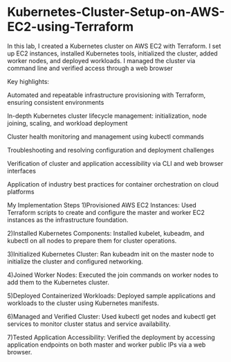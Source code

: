 # Kubernetes-Cluster-Setup-on-AWS-EC2-using-Terraform
In this lab, I created a Kubernetes cluster on AWS EC2 with Terraform. I set up EC2 instances, installed Kubernetes tools, initialized the cluster, added worker nodes, and deployed workloads. I managed the cluster via command line and verified access through a web browser

Key highlights:

Automated and repeatable infrastructure provisioning with Terraform, ensuring consistent environments

In-depth Kubernetes cluster lifecycle management: initialization, node joining, scaling, and workload deployment

Cluster health monitoring and management using kubectl commands

Troubleshooting and resolving configuration and deployment challenges

Verification of cluster and application accessibility via CLI and web browser interfaces

Application of industry best practices for container orchestration on cloud platforms

My Implementation Steps
1)Provisioned AWS EC2 Instances:
Used Terraform scripts to create and configure the master and worker EC2 instances as the infrastructure foundation.

2)Installed Kubernetes Components:
Installed kubelet, kubeadm, and kubectl on all nodes to prepare them for cluster operations.

3)Initialized Kubernetes Cluster:
Ran kubeadm init on the master node to initialize the cluster and configured networking.

4)Joined Worker Nodes:
Executed the join commands on worker nodes to add them to the Kubernetes cluster.

5)Deployed Containerized Workloads:
Deployed sample applications and workloads to the cluster using Kubernetes manifests.

6)Managed and Verified Cluster:
Used kubectl get nodes and kubectl get services to monitor cluster status and service availability.

7)Tested Application Accessibility:
Verified the deployment by accessing application endpoints on both master and worker public IPs via a web browser.


